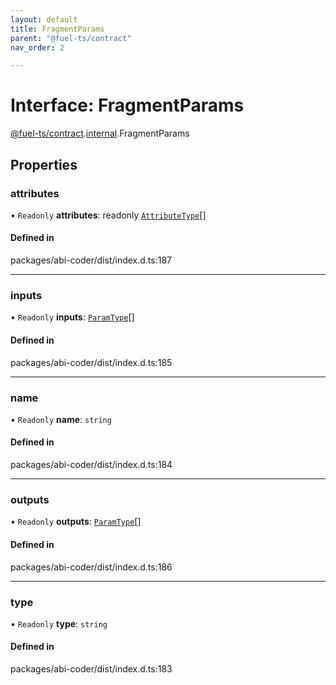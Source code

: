 ```yaml
---
layout: default
title: FragmentParams
parent: "@fuel-ts/contract"
nav_order: 2

---
```


# Interface: FragmentParams

[@fuel-ts/contract](../index.md).[internal](../namespaces/internal.md).FragmentParams

## Properties

### attributes

• `Readonly` **attributes**: readonly [`AttributeType`](internal-AttributeType.md)[]

#### Defined in

packages/abi-coder/dist/index.d.ts:187

___

### inputs

• `Readonly` **inputs**: [`ParamType`](../classes/internal-ParamType.md)[]

#### Defined in

packages/abi-coder/dist/index.d.ts:185

___

### name

• `Readonly` **name**: `string`

#### Defined in

packages/abi-coder/dist/index.d.ts:184

___

### outputs

• `Readonly` **outputs**: [`ParamType`](../classes/internal-ParamType.md)[]

#### Defined in

packages/abi-coder/dist/index.d.ts:186

___

### type

• `Readonly` **type**: `string`

#### Defined in

packages/abi-coder/dist/index.d.ts:183
